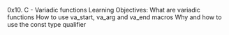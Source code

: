 0x10. C - Variadic functions
Learning Objectives:
What are variadic functions
How to use va_start, va_arg and va_end macros
Why and how to use the const type qualifier
